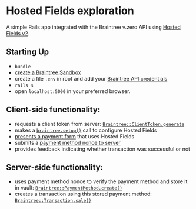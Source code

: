 # Hosted Fields exploration

A simple Rails app integrated with the Braintree v.zero API using [Hosted Fields v2][hfv2].

## Starting Up

- `bundle`
- [create a Braintree Sandbox][createsandbox]
- create a file `.env` in root and add your [Braintree API credentials][btapicreds]
- `rails s`
- open `localhost:5000` in your preferred browser.

## Client-side functionality:

- requests a client token from server: [`Braintree::ClientToken.generate`][clienttoken]
- makes a [`braintree.setup()`][setup] call to configure Hosted Fields
- [presents a payment form][form] that uses Hosted Fields
- submits a [payment method nonce to server][nonce2server]
- provides feedback indicating whether transaction was successful or not

## Server-side functionality:

- uses payment method nonce to verify the payment method and store it in vault: [`Braintree::PaymentMethod.create()`][pmcreate]
- creates a transaction using this stored payment method: [`Braintree::Transaction.sale()`][sale]

[hfv2]: https://developers.braintreepayments.com/guides/hosted-fields/overview/javascript/v2
[createsandbox]: https://www.braintreepayments.com/sandbox
[btapicreds]: https://articles.braintreepayments.com/control-panel/important-gateway-credentials#api-credentials
[clienttoken]: https://developers.braintreepayments.com/reference/request/client-token/generate/ruby
[setup]: https://developers.braintreepayments.com/guides/hosted-fields/setup-and-integration/javascript/v2#braintree.setup
[form]: https://developers.braintreepayments.com/guides/hosted-fields/overview/javascript/v2#demo
[nonce2server]: https://developers.braintreepayments.com/start/hello-client/javascript/v2#send-payment-method-nonce-to-server
[pmcreate]: https://developers.braintreepayments.com/reference/request/payment-method/create/ruby
[sale]: https://developers.braintreepayments.com/reference/request/transaction/sale/ruby